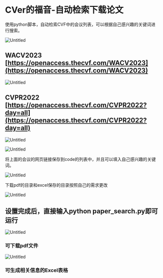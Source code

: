 # 

# CVer的福音-自动检索下载论文

使用python脚本，自动检索CVF中的会议列表，可以根据自己感兴趣的关键词进行搜索。

![Untitled](https://s3-us-west-2.amazonaws.com/secure.notion-static.com/426ae5a6-03a8-45b8-a69e-1b6b324a2450/Untitled.png)

## WACV2023 [https://openaccess.thecvf.com/WACV2023](https://openaccess.thecvf.com/WACV2023)

![Untitled](https://s3-us-west-2.amazonaws.com/secure.notion-static.com/268dba0c-eff4-4b4d-8f02-93eb840e4d5b/Untitled.png)

## CVPR2022 [https://openaccess.thecvf.com/CVPR2022?day=all](https://openaccess.thecvf.com/CVPR2022?day=all)

![Untitled](https://s3-us-west-2.amazonaws.com/secure.notion-static.com/665d2311-cbc5-4a09-9e39-685ba5c25269/Untitled.png)

![Untitled](https://s3-us-west-2.amazonaws.com/secure.notion-static.com/a6c3442d-739a-4499-b0a2-b7c5a4affa33/Untitled.png)

将上面的会议的网页链接保存到code的列表中，并且可以填入自己感兴趣的关键词。

![Untitled](https://s3-us-west-2.amazonaws.com/secure.notion-static.com/9daf23f0-09e8-4a05-9dab-5def29e0238a/Untitled.png)

下载pdf的目录和excel保存的目录按照自己的需求更改

![Untitled](https://s3-us-west-2.amazonaws.com/secure.notion-static.com/28d13399-cff5-430f-859a-35ef1bcf07e7/Untitled.png)

## 设置完成后，直接输入python paper_search.py即可运行

![Untitled](https://s3-us-west-2.amazonaws.com/secure.notion-static.com/64dc42c5-1130-4d17-af23-f2334b9679a5/Untitled.png)

### 可下载pdf文件

![Untitled](https://s3-us-west-2.amazonaws.com/secure.notion-static.com/9981c002-4ff0-4dec-b266-2eb337112832/Untitled.png)

### 可生成相关信息的Excel表格
